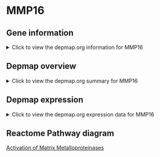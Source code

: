 <h1>MMP16</h1>

<h2>Gene information</h2>
<details>
  <summary>Click to view the depmap.org information for MMP16</summary>
  <iframe src="https://depmap.org/portal/gene/MMP16?tab=about" style="border:none;width:100%;height:800px"></iframe>
</details>

<h2>Depmap overview</h2>
<details>
  <summary>Click to view the depmap.org summary for MMP16</summary>
  <iframe src="https://depmap.org/portal/gene/MMP16?tab=overview" style="border:none;width:100%;height:800px"></iframe>
</details>

<h2>Depmap expression</h2>
<details>
  <summary>Click to view the depmap.org expression data for MMP16</summary>
  <iframe src="https://depmap.org/portal/gene/MMP16?tab=characterization" style="border:none;width:100%;height:800px"></iframe>
</details>



<h2>Reactome Pathway diagram</h2>
<a href="https://reactome.org/PathwayBrowser/#/R-HSA-1592389" target="_BLANK">Activation of Matrix Metalloproteinases</a>



